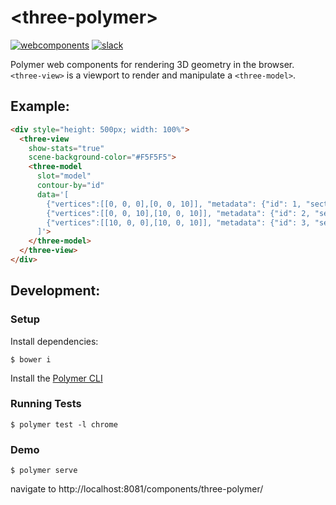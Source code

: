 # \<three-polymer\>
[![webcomponents](https://img.shields.io/badge/webcomponents.org-published-blue.svg)](https://www.webcomponents.org/element/lakopite/three-polymer)
[![slack](http://slackin-xfuuoewxii.now.sh/badge.svg)](https://slackin-xfuuoewxii.now.sh)

Polymer web components for rendering 3D geometry in the browser. 
`<three-view>` is a viewport to render and manipulate a `<three-model>`. 

## Example:
<!--
```
<custom-element-demo>
  <template>
	<script src="https://rawgit.com/mrdoob/stats.js/master/build/stats.min.js"></script>
	<link rel="import" href="three-view/three-view.html">
	<link rel="import" href="three-model/three-model.html">
    <next-code-block></next-code-block>
  </template>
</custom-element-demo>
```
-->
```html
<div style="height: 500px; width: 100%">
  <three-view
    show-stats="true"
    scene-background-color="#F5F5F5">
    <three-model
      slot="model"
      contour-by="id"
      data='[
        {"vertices":[[0, 0, 0],[0, 0, 10]], "metadata": {"id": 1, "section_property_name": "W14X257"}},
        {"vertices":[[0, 0, 10],[10, 0, 10]], "metadata": {"id": 2, "section_property_name": "W27X84"}},
        {"vertices":[[10, 0, 0],[10, 0, 10]], "metadata": {"id": 3, "section_property_name": "W14X257"}}
      ]'>
    </three-model>
  </three-view>
</div>
```        

## Development:
### Setup
Install dependencies:
```
$ bower i
```
Install the [Polymer CLI](https://www.npmjs.com/package/polymer-cli)

### Running Tests
```
$ polymer test -l chrome
```

### Demo
```
$ polymer serve
```
navigate to http://localhost:8081/components/three-polymer/